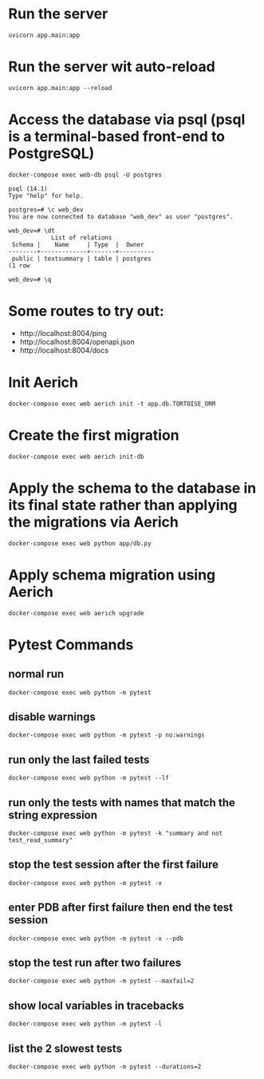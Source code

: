 # Run the server
`
uvicorn app.main:app
`
# Run the server wit auto-reload
`
uvicorn app.main:app --reload
`



# Access the database via psql (psql is a terminal-based front-end to PostgreSQL)
```
docker-compose exec web-db psql -U postgres

psql (14.1)
Type "help" for help.

postgres=# \c web_dev
You are now connected to database "web_dev" as user "postgres".

web_dev=# \dt
            List of relations
 Schema |    Name     | Type  |  Owner
--------+-------------+-------+----------
 public | textsummary | table | postgres
(1 row

web_dev=# \q
```

# Some routes to try out:
- http://localhost:8004/ping
- http://localhost:8004/openapi.json
- http://localhost:8004/docs



# Init Aerich
`
docker-compose exec web aerich init -t app.db.TORTOISE_ORM
`

# Create the first migration
`
docker-compose exec web aerich init-db
`

# Apply the schema to the database in its final state rather than applying the migrations via Aerich
`
docker-compose exec web python app/db.py
`

# Apply schema migration using Aerich
`
docker-compose exec web aerich upgrade
`

# Pytest Commands
## normal run
`
docker-compose exec web python -m pytest
`

## disable warnings
`docker-compose exec web python -m pytest -p no:warnings`

## run only the last failed tests
`docker-compose exec web python -m pytest --lf`

## run only the tests with names that match the string expression
`docker-compose exec web python -m pytest -k "summary and not test_read_summary"`

## stop the test session after the first failure
`docker-compose exec web python -m pytest -x`

## enter PDB after first failure then end the test session
`docker-compose exec web python -m pytest -x --pdb`

## stop the test run after two failures
`docker-compose exec web python -m pytest --maxfail=2`

## show local variables in tracebacks
`docker-compose exec web python -m pytest -l`

## list the 2 slowest tests
`docker-compose exec web python -m pytest --durations=2`